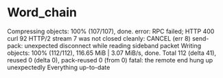 # Word_chain
Compressing objects: 100% (107/107), done.
error: RPC failed; HTTP 400 curl 92 HTTP/2 stream 7 was not closed cleanly: CANCEL (err 8)
send-pack: unexpected disconnect while reading sideband packet
Writing objects: 100% (112/112), 116.65 MiB | 3.07 MiB/s, done.
Total 112 (delta 41), reused 0 (delta 0), pack-reused 0 (from 0)
fatal: the remote end hung up unexpectedly
Everything up-to-date

